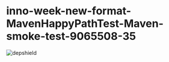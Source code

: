 # inno-week-new-format-MavenHappyPathTest-Maven-smoke-test-9065508-35

![depshield](https://cpeters1.dev.depshield.sonatype.org/badges/depshield-testing/inno-week-new-format-MavenHappyPathTest-Maven-smoke-test-9065508-35/depshield.svg)